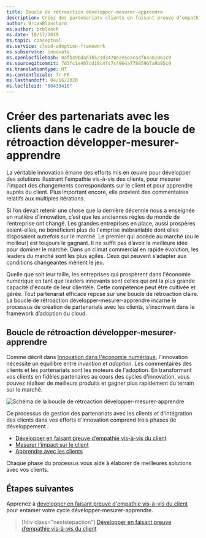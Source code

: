 ```yaml
---
title: Boucle de rétroaction développer-mesurer-apprendre
description: Créez des partenariats clients en faisant preuve d’empathie auprès des clients, en mesurant l’impact sur ces derniers et en apprenant auprès d’eux.
author: BrianBlanchard
ms.author: brblanch
ms.date: 10/17/2019
ms.topic: conceptual
ms.service: cloud-adoption-framework
ms.subservice: innovate
ms.openlocfilehash: 8afb39bdad3b521d3470e2e5eaca3f64a81061c0
ms.sourcegitcommit: 7d3fc1e407cd18c4fc7c4964a77885907a9b85c0
ms.translationtype: HT
ms.contentlocale: fr-FR
ms.lasthandoff: 04/16/2020
ms.locfileid: "80433410"
---
```

# <a name="create-customer-partnerships-through-the-build-measure-learn-feedback-loop"></a>Créer des partenariats avec les clients dans le cadre de la boucle de rétroaction développer-mesurer-apprendre

La véritable innovation émane des efforts mis en œuvre pour développer des solutions illustrant l'empathie vis-à-vis des clients, pour mesurer l'impact des changements correspondants sur le client et pour apprendre auprès du client. Plus important encore, elle provient des commentaires relatifs aux multiples itérations.

Si l’on devait retenir une chose que la dernière décennie nous a enseignée en matière d’innovation, c’est que les anciennes règles du monde de l’entreprise ont changé. Les grandes entreprises en place, aussi prospères soient-elles, ne bénéficient plus de l'emprise inébranlable dont elles disposaient autrefois sur le marché. Le premier qui accède au marché (ou le meilleur) est toujours le gagnant. Il ne suffit pas d’avoir la meilleure idée pour dominer le marché. Dans un climat commercial en rapide évolution, les leaders du marché sont les plus agiles. Ceux qui peuvent s’adapter aux conditions changeantes mènent le jeu.

Quelle que soit leur taille, les entreprises qui prospèrent dans l'économie numérique en tant que leaders innovants sont celles qui ont la plus grande capacité d'écoute de leur clientèle. Cette compétence peut être cultivée et gérée. Tout partenariat efficace repose sur une boucle de rétroaction claire. La boucle de rétroaction développer-mesurer-apprendre incarne le processus de création de partenariats avec les clients, s’inscrivant dans le framework d’adoption du cloud.

## <a name="the-build-measure-learn-feedback-loop"></a>Boucle de rétroaction développer-mesurer-apprendre

Comme décrit dans [Innovation dans l'économie numérique](./index.md), l'innovation nécessite un équilibre entre *invention* et *adoption*. Les commentaires des clients et les partenariats sont les moteurs de l'adoption. En transformant vos clients en fidèles partenaires au cours des cycles d'innovation, vous pouvez réaliser de meilleurs produits et gagner plus rapidement du terrain sur le marché.

![Schéma de la boucle de rétroaction développer-mesurer-apprendre](../../_images/innovate/bml-feedback-loop.png)

Ce processus de gestion des partenariats avec les clients et d'intégration des clients dans vos efforts d'innovation comprend trois phases de développement :

- [Développer en faisant preuve d’empathie vis-à-vis du client](./build.md)
- [Mesurer l’impact sur le client](./measure.md)
- [Apprendre avec les clients](./learn.md)

Chaque phase du processus vous aide à élaborer de meilleures solutions avec vos clients.

## <a name="next-steps"></a>Étapes suivantes

Apprenez à [développer en faisant preuve d'empathie vis-à-vis du client](./build.md) pour entamer votre cycle développer-mesurer-apprendre.

> [!div class="nextstepaction"]
> [Développer en faisant preuve d’empathie vis-à-vis du client](./build.md)
